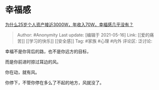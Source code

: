 # 幸福感
[为什么25岁个人资产接近3000W，年收入70W，幸福感几乎没有？](https://www.zhihu.com/question/418319113/answer/1517486483)

> Author: #Anonymity
> Last update: [编辑于 2021-05-16]
> Link: [[爱的痛苦]] [[学习的快乐]] [[安全感]]
> Tag: #家族 #心理 #内外
> 评论区:
> 泛讨论:

幸福不是你背后的路，也不是你远方的目标，

而是你前进时掠过耳边的风。

你在动，就有风。

你停下，不管你停在多么了不起的地方，风就没了。
